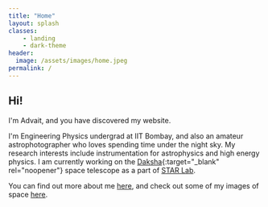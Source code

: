 ```yaml
---
title: "Home"
layout: splash
classes: 
    - landing
    - dark-theme
header:
  image: /assets/images/home.jpeg
permalink: /
---
```


## Hi!
I'm Advait, and you have discovered my website. 

I'm Engineering Physics undergrad at IIT Bombay, and also an amateur astrophotographer who loves spending time under the night sky. My research interests include instrumentation for astrophysics and high energy physics. I am currently working on the [Daksha](https://www.dakshasat.in/){:target="_blank" rel="noopener"} space telescope as a part of [STAR Lab](https://www.star-iitb.in/home).

You can find out more about me [here](/about), and check out some of my images of space [here](/gallery).

<!-- ---
layout: splash
classes: 
    - landing
    - dark-theme
permalink: /
hidden: true
header:
  overlay_color: "#5e616c"
  overlay_image: /assets/images/mwcore2.jpg
#   actions:
#     - label: "Check out some of my images here"
excerpt: "## Hi!
I'm Advait Mehla, an Engineering Physics student from IIT Bombay."
---
aaa -->
